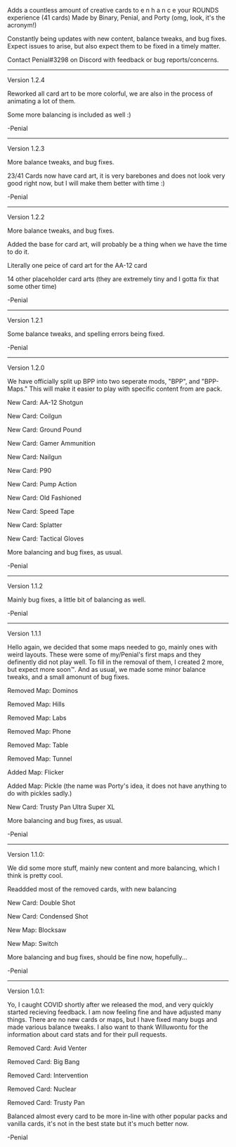 Adds a countless amount of creative cards to e n h a n c e your ROUNDS experience (41 cards) Made by Binary, Penial, and Porty (omg, look, it's the acronym!)

Constantly being updates with new content, balance tweaks, and bug fixes. Expect issues to arise, but also expect them to be fixed in a timely matter.

Contact Penial#3298 on Discord with feedback or bug reports/concerns. 

---

Version 1.2.4

Reworked all card art to be more colorful, we are also in the process of animating a lot of them.

Some more balancing is included as well :)

-Penial

---

Version 1.2.3

More balance tweaks, and bug fixes.

23/41 Cards now have card art, it is very barebones and does not look very good right now, but I will make them better with time :)

-Penial

---

Version 1.2.2

More balance tweaks, and bug fixes.

Added the base for card art, will probably be a thing when we have the time to do it.

Literally one peice of card art for the AA-12 card

14 other placeholder card arts (they are extremely tiny and I gotta fix that some other time)

-Penial

---

Version 1.2.1

Some balance tweaks, and spelling errors being fixed.

-Penial

---

Version 1.2.0

We have officially split up BPP into two seperate mods, "BPP", and "BPP-Maps." This will make it easier to play with specific content from are pack.

New Card: AA-12 Shotgun

New Card: Coilgun

New Card: Ground Pound

New Card: Gamer Ammunition

New Card: Nailgun

New Card: P90

New Card: Pump Action

New Card: Old Fashioned

New Card: Speed Tape

New Card: Splatter

New Card: Tactical Gloves

More balancing and bug fixes, as usual.

-Penial

---

Version 1.1.2

Mainly bug fixes, a little bit of balancing as well.

-Penial

---

Version 1.1.1

Hello again, we decided that some maps needed to go, mainly ones with weird layouts. These were some of my/Penial's first maps and they definently did not play well. To fill in the removal of them, I created 2 more, but expect more soon™. And as usual, we made some minor balance tweaks, and a small amonunt of bug fixes. 

Removed Map: Dominos

Removed Map: Hills

Removed Map: Labs

Removed Map: Phone

Removed Map: Table

Removed Map: Tunnel

Added Map: Flicker

Added Map: Pickle (the name was Porty's idea, it does not have anything to do with pickles sadly.)

New Card: Trusty Pan Ultra Super XL

More balancing and bug fixes, as usual.

-Penial

---

Version 1.1.0:

We did some more stuff, mainly new content and more balancing, which I think is pretty cool.

Readdded most of the removed cards, with new balancing

New Card: Double Shot

New Card: Condensed Shot

New Map: Blocksaw

New Map: Switch

More balancing and bug fixes, should be fine now, hopefully...

-Penial

---

Version 1.0.1:

Yo, I caught COVID shortly after we released the mod, and very quickly started recieving feedback. I am now feeling fine and have adjusted many things. There are no new cards or maps, but I have fixed many bugs and made various balance tweaks. I also want to thank Willuwontu for the information about card stats and for their pull requests.

Removed Card: Avid Venter

Removed Card: Big Bang

Removed Card: Intervention

Removed Card: Nuclear

Removed Card: Trusty Pan

Balanced almost every card to be more in-line with other popular packs and vanilla cards, it's not in the best state but it's much better now.

-Penial

